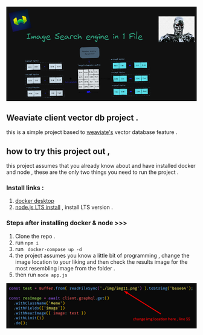 

![image](assets/ss2.png)
## Weaviate client vector db project . 
this is a simple project based to [weaviate's](https://weaviate.io) vector database feature . 


## how to try this project out ,  
this project assumes that you already know about and have installed  docker and node , these are the only two things you need to run the project . 

### Install links : 
1. [docker desktop](https://www.docker.com/products/docker-desktop/)
2. [node.js LTS install](https://nodejs.org/en) , install LTS version . 




### Steps after installing docker & node  >>> 
1. Clone the repo . 
2. run ```npm i``` 
3. run ``` docker-compose up -d``` 
4. the project assumes you know a little bit of programming , change the image location to your liking and then check the results image for the most resembling image from the folder . 
5. then run ```node app.js``` 

![image](assets/ss1.png)






